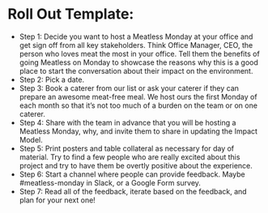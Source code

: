 # Roll Out Template:

* Step 1: Decide you want to host a Meatless Monday at your office and get sign off from all key stakeholders.  Think Office Manager, CEO, the person who loves meat the most in your office.  Tell them the benefits of going Meatless on Monday to showcase the reasons why this is a good place to start the conversation about their impact on the environment.
* Step 2: Pick a date.  
* Step 3: Book a caterer from our list or ask your caterer if they can prepare an awesome meat-free meal.  We host ours the first Monday of each month so that it’s not too much of a burden on the team or on one caterer.
* Step 4: Share with the team in advance that you will be hosting a Meatless Monday, why, and invite them to share in updating the Impact Model.
* Step 5: Print posters and table collateral as necessary for day of material.  Try to find a few people who are really excited about this project and try to have them be overtly positive about the experience.
* Step 6: Start a channel where people can provide feedback.  Maybe #meatless-monday in Slack, or a Google Form survey.
* Step 7: Read all of the feedback, iterate based on the feedback, and plan for your next one!

